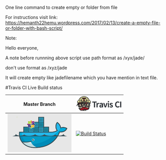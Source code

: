 One line command to create empty or folder from file

For instructions visit link: https://hemanth22hemu.wordpress.com/2017/02/13/create-a-empty-file-or-folder-with-bash-script/

Note:

Hello everyone,

A note before runnning above script
use path format as /xyx/jade/

don't use format as /xyz/jade

It will create empty like jadefilename 
which you have mention in text file.

#Travis CI Live Build status

Master Branch|[![Travis CI logo](TravisCI.png)](https://travis-ci.org)
---|---
[![DockerCentOS](DockerCentOS.png)](https://travis-ci.org/hemanth22)|[![Build Status](https://travis-ci.org/hemanth22/Creating-Empty-file-or-folder.svg?branch=master)](https://travis-ci.org/hemanth22/Creating-Empty-file-or-folder)
